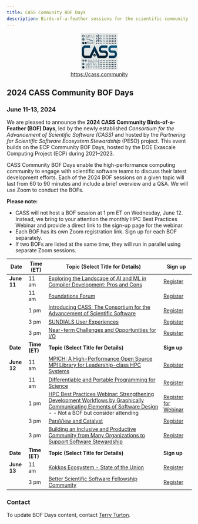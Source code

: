 ```yaml
---
title: CASS Community BOF Days
description: Birds-of-a-feather sessions for the scientific community
---
```


<div style="display: flex; justify-content: center;">
    <a href="https://cass.community"> <img src="CASS-Logo-V2.png" width="100" height="100"></a>
</div>
<div style="display: flex; justify-content: center;">
     <a href=https://cass.community">https://cass.community</a>
</div>

## 2024 CASS Community BOF Days
### June 11-13, 2024

We are pleased to announce the **2024 CASS Community Birds-of-a-Feather (BOF) Days**, led by the newly established _Consortium for the Advancement of Scientific Software (CASS)_ and hosted by the _Partnering for Scientific Software Ecosystem Stewardship_ (PESO) project.  This event builds on the ECP Community BOF Days, hosted by the DOE Exascale Computing Project (ECP) during 2021–2023. 

 CASS Community BOF Days enable the high-performance computing community to engage with scientific software teams to discuss their latest development efforts.  Each of the 2024 BOF sessions on a given topic will last from 60 to 90 minutes and include a brief overview and a Q&A. We will use Zoom to conduct the BOFs.

 **Please note:** 
 - CASS will not host a BOF session at 1 pm ET on Wednesday, June 12. Instead, we bring to your attention the monthly HPC Best Practices Webinar and provide a direct link to the sign-up page for the webinar.
 - Each BOF has its own Zoom registration link.  Sign up for each BOF separately. 
 - If two BOFs are listed at the same time, they will run in parallel using separate Zoom sessions.


|**Date**| **Time (ET)** | **Topic (Select Title for Details)** | **Sign up** |
|-----------|-----------|----------------------------------|---------|
|**June 11**| 11 am| [Exploring the Landscape of AI and ML in Compiler Development: Pros and Cons](bofs2024/compiler.md) | [Register](https://exascaleproject.zoomgov.com/meeting/register/vJIsceiorz4pGDWp31kH44OfMp5AnhRECZg) |
|           | 11 am| [Foundations Forum](bofs2024/foundations.md)| [Register](https://exascaleproject.zoomgov.com/meeting/register/vJIsfu-oqjgtG49nTb4ZpwpC5vgpEdwnKoM) |
|           |  1 pm| [Introducing CASS: The Consortium for the Advancement of Scientific Software](bofs2024/cass.md)| [Register](https://exascaleproject.zoomgov.com/meeting/register/vJIsfuCorjojHfHRLSglgh7BMah90CkiFxk) |
|           |  3 pm| [SUNDIALS User Experiences](bofs2024/sundials.md)| [Register](https://exascaleproject.zoomgov.com/meeting/register/vJItf-6gqjMtEz05KI3oTNO7q6LGI3_ltdc) |
|           |  3 pm| [Near-term Challenges and Opportunities for I/O](bofs2024/io.md)| [Register](https://exascaleproject.zoomgov.com/meeting/register/vJItc-ysqDosHpJFt0ptyu2JlUSVZ_vRZqE) |
|**Date**   | **Time (ET)** | **Topic (Select Title for Details)**| **Sign up** |
|**June 12**| 11 am| [MPICH: A High-Performance Open Source MPI Library for Leadership-class HPC Systems](bofs2024/mpich.md) | [Register](https://exascaleproject.zoomgov.com/meeting/register/vJIscumhpjksGsV4ueXzyCksELxaaW2_BBc) |
|           | 11 am| [Differentiable and Portable Programming for Science](bofs2024/differentiable.md)| [Register](https://exascaleproject.zoomgov.com/meeting/register/vJIsceCsrT0tGRbm6j38ZXMJjYoxbgDlP6Y) |
|           |  1 pm| [HPC Best Practices Webinar: Strengthening Development Workflows by Graphically Communicating Elements of Software Design](https://ideas-productivity.org/events/hpcbp-084-communicatingdesign) - - Not a BOF but consider attending | [Register for Webinar](https://www.zoomgov.com/meeting/register/vJIsc-quqT8tHpd71RgLupEVRnTOHWSP5o0) |
|           |  3 pm| [ParaView and Catalyst](bofs2024/paraview.md)| [Register](https://exascaleproject.zoomgov.com/meeting/register/vJIsceihrz8qE3qjuM3V-7p3UjaFvHM2GKM) |
|           |  3 pm| [Building an Inclusive and Productive Community from Many Organizations to Support Software Stewardship](bofs2024/community.md)| [Register](https://exascaleproject.zoomgov.com/meeting/register/vJIsd-iqqT8iG9Nj06NmzDat9v110h1DKYo) |
|**Date**| **Time (ET)**| **Topic (Select Title for Details)** | **Sign up** |
|**June 13**| 11 am| [Kokkos Ecosystem - State of the Union](bofs2024/kokkos.md) | [Register](https://exascaleproject.zoomgov.com/meeting/register/vJItdu2urTIiGGJgnxCDPRYRUVKcvTunEpQ) |
|           |  3 pm| [Better Scientific Software Fellowship Community](bofs2024/bsswf.md)| [Register](https://exascaleproject.zoomgov.com/meeting/register/vJItce6upjgiGT7sgQtCM2pOLKsQZwqMnhU) |

### Contact 

To update BOF Days content, contact [Terry Turton](mailto:tlturton@lanl.gov).
